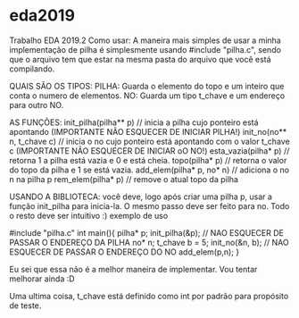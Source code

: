 # eda2019
Trabalho EDA 2019.2
Como usar:
A maneira mais simples de usar a minha implementação de pilha é simplesmente usando #include "pilha.c", sendo que o arquivo tem que estar na mesma pasta do arquivo que você está compilando.

QUAIS SÃO OS TIPOS:
PILHA: Guarda o elemento do topo e um inteiro que conta o numero de elementos.
NO: Guarda um tipo t_chave e um endereço para outro NO.

AS FUNÇÕES:
init_pilha(pilha** p) // inicia a pilha cujo ponteiro está apontando (IMPORTANTE NÃO ESQUECER DE INICIAR PILHA!)
init_no(no** n, t_chave c) // inicia o no cujo ponteiro está apontando com o valor t_chave c (IMPORTANTE NÃO ESQUECER DE INICIAR oO NO!)
esta_vazia(pilha* p) // retorna 1 a pilha está vazia e 0 e está cheia.
topo(pilha* p) // retorna o valor do topo da pilha e 1 se está vazia.
add_elem(pilha* p, no* n) // adiciona o no n na pilha p
rem_elem(pilha* p) // remove o atual topo da pilha

USANDO A BIBLIOTECA:
você deve, logo após criar uma pilha p, usar a função init_pilha para inicia-la. O mesmo passo deve ser feito para no. Todo o resto deve ser intuitivo :)
exemplo de uso

#include "pilha.c"
int main(){
        pilha* p;
        init_pilha(&p); // NAO ESQUECER DE PASSAR O ENDEREÇO DA PILHA
        no* n;
        t_chave b = 5;
        init_no(&n, b); // NAO ESQUECER DE PASSAR O ENDEREÇO DO NO
        add_elem(p,n);
}

Eu sei que essa não é a melhor maneira de implementar. Vou tentar melhorar ainda :D

Uma ultima coisa, t_chave está definido como int por padrão para propósito de teste. 
